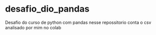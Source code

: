 # desafio_dio_pandas

Desafio do curso de python com pandas nesse repossitorio conta o csv analisado por mim no colab
